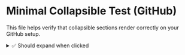# Minimal Collapsible Test (GitHub)

This file helps verify that collapsible sections render correctly on your GitHub setup.

<details>
  <summary>✅ Should expand when clicked</summary>

If you can read this paragraph after clicking, collapsible sections work in your renderer.

- Bullet 1
- Bullet 2

```r
x <- c("0|1","1|1")
strsplit(x, "|", fixed = TRUE)
```

</details>

